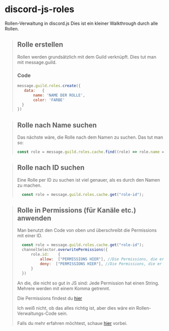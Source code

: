 # discord-js-roles
Rollen-Verwaltung in discord.js
Dies ist ein kleiner Walkthrough durch alle Rollen.

> ## Rolle erstellen
> Rollen werden grundsätzlich mit dem Guild verknüpft. Dies tut man mit message.guild.
>
> ### Code
> ```javascript
> message.guild.roles.create({
>    data:   {
>        name: 'NAME DER ROLLE',
>        color: 'FARBE'
>   }
> })
> ```

> ## Rolle nach Name suchen
> Das nächste wäre, die Rolle nach dem Namen zu suchen. Das tut man so:
> ```javascript
> const role = message.guild.roles.cache.find((role) => role.name === 'ROLLEN NAME');
> ```

> ## Rolle nach ID suchen
> Eine Rolle per ID zu suchen ist viel genauer, als es durch den Namen zu machen.
> ```javascript
>   const role = message.guild.roles.cache.get("role-id");
> ```
>

> ## Rolle in Permissions (für Kanäle etc.) anwenden
> Man benutzt den Code von oben und überschreibt die Permissions mit einer ID.
> ```javascript
>   const role = message.guild.roles.cache.get("role-id");
>   channelSelector.overwritePermissions({
>       role.id:    {
>           allow:  ["PERMISSIONS HIER"], //Die Permissions, die er für die Rolle im Kanal erlauben soll. 
>           deny:  ["PERMISSIONS HIER"], //Die Permissions, die er für die Rolle im Kanal verbieten soll. 
>       }
>   })
> ```
> An die, die nicht so gut in JS sind: Jede Permission hat einen String. Mehrere werden mit einem Komma getrennt.
>
> Die Permissions findest du [hier](https://discord.com/developers/docs/topics/permissions)
>
> Ich weiß nicht, ob das alles richtig ist, aber dies wäre ein Rollen-Verwaltungs-Code sein.
> 
> Falls du mehr erfahren möchtest, schaue [hier](https://discordjs.guide/popular-topics/permissions.html#roles-as-bot-permissions) vorbei.